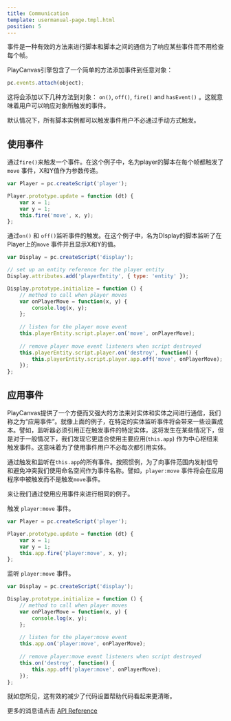 ```yaml
---
title: Communication
template: usermanual-page.tmpl.html
position: 5
---
```


事件是一种有效的方法来进行脚本和脚本之间的通信为了响应某些事件而不用检查每个帧。

PlayCanvas引擎包含了一个简单的方法添加事件到任意对象：

```javascript
pc.events.attach(object);
```

这将会添加以下几种方法到对象： `on()`, `off()`, `fire()` and `hasEvent()` 。这就意味着用户可以响应对象所触发的事件。

默认情况下，所有脚本实例都可以触发事件用户不必通过手动方式触发。

## 使用事件

通过`fire()`来触发一个事件。在这个例子中，名为player的脚本在每个帧都触发了`move` 事件，X和Y值作为参数传递。

```javascript
var Player = pc.createScript('player');

Player.prototype.update = function (dt) {
    var x = 1;
    var y = 1;
    this.fire('move', x, y);
};
```

通过`on()` 和 `off()`监听事件的触发。在这个例子中，名为DIsplay的脚本监听了在Player上的`move` 事件并且显示X和Y的值。

```javascript
var Display = pc.createScript('display');

// set up an entity reference for the player entity
Display.attributes.add('playerEntity', { type: 'entity' });

Display.prototype.initialize = function () {
    // method to call when player moves
    var onPlayerMove = function(x, y) {
        console.log(x, y);
    };
    
    // listen for the player move event
    this.playerEntity.script.player.on('move', onPlayerMove);
    
    // remove player move event listeners when script destroyed
    this.playerEntity.script.player.on('destroy', function() {
        this.playerEntity.script.player.app.off('move', onPlayerMove);
    });
};
```

## 应用事件

PlayCanvas提供了一个方便而又强大的方法来对实体和实体之间进行通信，我们称之为“应用事件”。就像上面的例子，在特定的实体监听事件将会带来一些设置成本。譬如，监听器必须引用正在触发事件的特定实体，这将发生在某些情况下，但是对于一般情况下，我们发现它更适合使用主要应用(`this.app`) 作为中心枢纽来触发事件。这意味着为了使用事件用户不必每次都引用实体。

通过触发和监听在`this.app`的所有事件。按照惯例，为了向事件范围内发射信号和避免冲突我们使用命名空间作为事件名称。譬如，`player:move` 事件将会在应用程序中被触发而不是触发`move`事件。

来让我们通过使用应用事件来进行相同的例子。

触发 `player:move` 事件。

```javascript
var Player = pc.createScript('player');

Player.prototype.update = function (dt) {
    var x = 1;
    var y = 1;
    this.app.fire('player:move', x, y);
};
```

监听 `player:move` 事件。

```javascript
var Display = pc.createScript('display');

Display.prototype.initialize = function () {
    // method to call when player moves
    var onPlayerMove = function(x, y) {
        console.log(x, y);
    };
    
    // listen for the player:move event
    this.app.on('player:move', onPlayerMove);
    
    // remove player:move event listeners when script destroyed
    this.on('destroy', function() {
        this.app.off('player:move', onPlayerMove);
    });
};
```

就如您所见，这有效的减少了代码设置帮助代码看起来更清晰。

更多的消息请点击 [API Reference][1]

[1]: http://developer.playcanvas.com/en/api/pc.EventHandler.html

